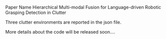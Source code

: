 Paper Name Hierarchical Multi-modal Fusion for Language-driven Robotic Grasping Detection in Clutter

Three clutter environments are reported in the json file.

More details about the code will be released soon.... 
